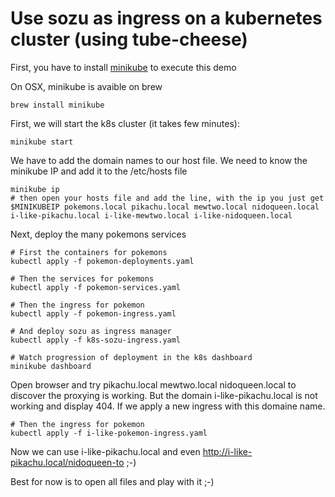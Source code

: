 # Use sozu as ingress on a kubernetes cluster (using tube-cheese)

First, you have to install [minikube](https://github.com/kubernetes/minikube) to execute this demo

On OSX, minikube is avaible on brew

```
brew install minikube
```

First, we will start the k8s cluster (it takes few minutes):
```
minikube start
```

We have to add the domain names to our host file. We need to know the minikube IP and add it to the /etc/hosts file
```
minikube ip
# then open your hosts file and add the line, with the ip you just get
$MINIKUBEIP pokemons.local pikachu.local mewtwo.local nidoqueen.local i-like-pikachu.local i-like-mewtwo.local i-like-nidoqueen.local
```

Next, deploy the many pokemons services
```
# First the containers for pokemons
kubectl apply -f pokemon-deployments.yaml

# Then the services for pokemons
kubectl apply -f pokemon-services.yaml

# Then the ingress for pokemon
kubectl apply -f pokemon-ingress.yaml

# And deploy sozu as ingress manager
kubectl apply -f k8s-sozu-ingress.yaml

# Watch progression of deployment in the k8s dashboard
minikube dashboard
```

Open browser and try pikachu.local mewtwo.local nidoqueen.local to discover the proxying is working. But the domain i-like-pikachu.local is not working and display 404. If we apply a new ingress with this domaine name.
```
# Then the ingress for pokemon
kubectl apply -f i-like-pokemon-ingress.yaml
```

Now we can use i-like-pikachu.local and even http://i-like-pikachu.local/nidoqueen-to ;-)

Best for now is to open all files and play with it ;-)
